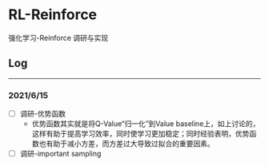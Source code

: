# RL-Reinforce

强化学习-Reinforce 调研与实现

## Log

---

### 2021/6/15

* [ ] 调研-优势函数
  * 优势函数其实就是将Q-Value“归一化”到Value baseline上，如上讨论的，这样有助于提高学习效率，同时使学习更加稳定；同时经验表明，优势函数也有助于减小方差，而方差过大导致过拟合的重要因素。
* [ ] 调研-important sampling